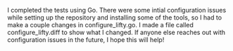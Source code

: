 I completed the tests using Go. There were some intial configuration issues while setting up the repository and installing some of the tools, so I had to make a couple changes in configure_lifty.go. I made a file called configure_lifty.diff to show what I changed. If anyone else reaches out with configuration issues in the future, I hope this will help!
